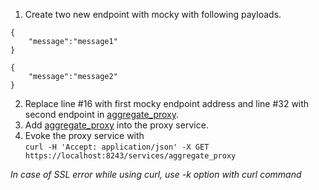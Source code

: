 1. Create two new endpoint with mocky with following payloads.
```
{
    "message":"message1"
}
```

```
{
    "message":"message2"
}
```
2. Replace line #16 with first mocky endpoint address and line #32 with second endpoint in [aggregate_proxy](aggregate_proxy.xml).
3. Add [aggregate_proxy](aggregate_proxy.xml) into the proxy service.
4. Evoke the proxy service with
<br>`curl -H 'Accept: application/json' -X GET https://localhost:8243/services/aggregate_proxy`

<i>In case of SSL error while using curl, use -k option with curl command</i>